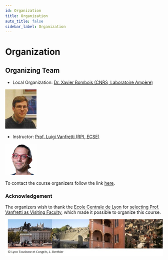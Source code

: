 ```yaml
---
id: Organization
title: Organization
auto_title: false
sidebar_label: Organization
---
```

# Organization

## Organizing Team
- Local Organization: [Dr. Xavier Bombois (CNRS, Laboratoire Ampère)](https://cv.hal.science/xavier-bombois-cnrs)
<img src="./assets/xavier.jpeg" width=100>

- Instructor: [Prof. Luigi Vanfretti (RPI, ECSE)](https://faculty.rpi.edu/luigi-vanfretti)
<img src="./assets/luigi.jpeg" width=100>

To contact the course organizers follow the link [here](./06_Organization.md).

### Acknowledgement
The organizers wish to thank the [Ecole Centrale de Lyon](https://www.ec-lyon.fr/en) for [selecting Prof. Vanfretti as Visiting Faculty](https://ecse.rpi.edu/news/ecse-prof-luigi-vanfretti-selected-invited-professor-ecl-lyon-france), which made it possible to organize this course.

<img src="./assets/footer.jpg" width=600>